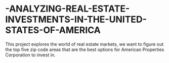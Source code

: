 # -ANALYZING-REAL-ESTATE-INVESTMENTS-IN-THE-UNITED-STATES-OF-AMERICA
This project explores the world of real estate markets, we want to figure out the top five zip code areas that are the best options for American Properties Corporation to invest in.
